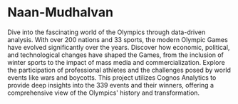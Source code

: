 # Naan-Mudhalvan
Dive into the fascinating world of the Olympics through data-driven analysis. With over 200 nations and 33 sports, the modern Olympic Games have evolved significantly over the years. Discover how economic, political, and technological changes have shaped the Games, from the inclusion of winter sports to the impact of mass media and commercialization. Explore the participation of professional athletes and the challenges posed by world events like wars and boycotts. This project utilizes Cognos Analytics to provide deep insights into the 339 events and their winners, offering a comprehensive view of the Olympics' history and transformation.
